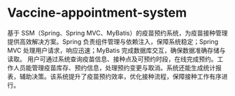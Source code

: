 # Vaccine-appointment-system
基于 SSM（Spring、Spring MVC、MyBatis）的疫苗预约系统，为疫苗接种管理提供高效解决方案。Spring 负责组件管理与依赖注入，保障系统稳定；Spring MVC 处理用户请求，响应迅速；MyBatis 完成数据库交互，确保数据准确存储与读取。  用户可通过系统查询疫苗信息、接种点及可预约时段，在线完成预约。工作人员能管理疫苗库存、预约信息，处理预约变更与取消。系统还能生成统计报表，辅助决策。该系统提升了疫苗预约效率，优化接种流程，保障接种工作有序进行。 
